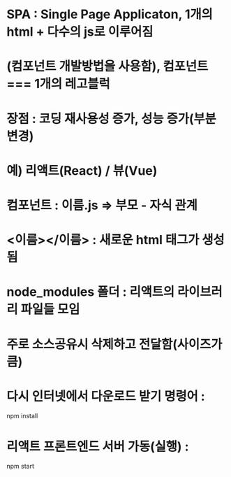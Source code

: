 # SPA : Single Page Applicaton, 1개의 html + 다수의 js로 이루어짐
# (컴포넌트 개발방법을 사용함), 컴포넌트 === 1개의 레고블럭
# 장점 : 코딩 재사용성 증가, 성능 증가(부분 변경)
# 예) 리액트(React) / 뷰(Vue)
# 컴포넌트 : 이름.js => 부모 - 자식 관계
#           <이름></이름> : 새로운 html 태그가 생성됨

# node_modules 폴더 : 리액트의 라이브러리 파일들 모임
# 주로 소스공유시 삭제하고 전달함(사이즈가 큼)
# 다시 인터넷에서 다운로드 받기 명령어 : 
npm install

# 리액트 프론트엔드 서버 가동(실행) : 
npm start


